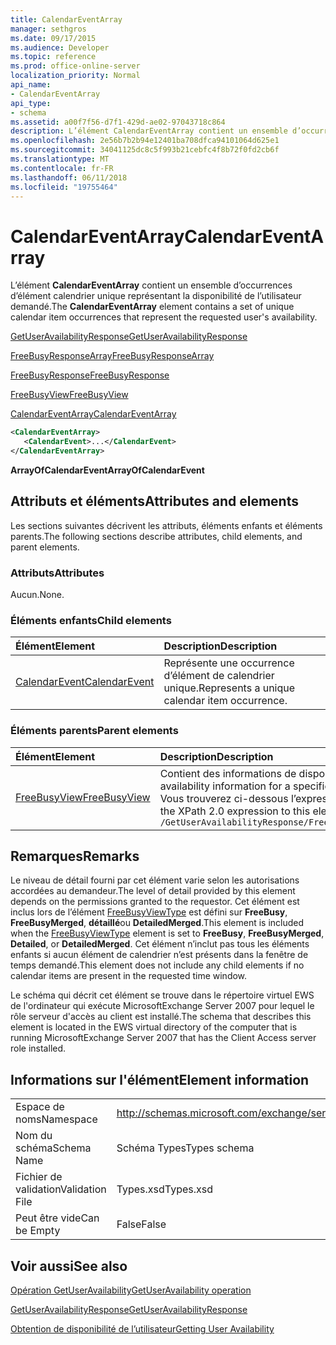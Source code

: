 ```yaml
---
title: CalendarEventArray
manager: sethgros
ms.date: 09/17/2015
ms.audience: Developer
ms.topic: reference
ms.prod: office-online-server
localization_priority: Normal
api_name:
- CalendarEventArray
api_type:
- schema
ms.assetid: a00f7f56-d7f1-429d-ae02-97043718c864
description: L’élément CalendarEventArray contient un ensemble d’occurrences d’élément calendrier unique représentant la disponibilité de l’utilisateur demandé.
ms.openlocfilehash: 2e56b7b2b94e12401ba708dfca94101064d625e1
ms.sourcegitcommit: 34041125dc8c5f993b21cebfc4f8b72f0fd2cb6f
ms.translationtype: MT
ms.contentlocale: fr-FR
ms.lasthandoff: 06/11/2018
ms.locfileid: "19755464"
---
```

# <a name="calendareventarray"></a><span data-ttu-id="76e3a-103">CalendarEventArray</span><span class="sxs-lookup"><span data-stu-id="76e3a-103">CalendarEventArray</span></span>

<span data-ttu-id="76e3a-104">L’élément **CalendarEventArray** contient un ensemble d’occurrences d’élément calendrier unique représentant la disponibilité de l’utilisateur demandé.</span><span class="sxs-lookup"><span data-stu-id="76e3a-104">The **CalendarEventArray** element contains a set of unique calendar item occurrences that represent the requested user's availability.</span></span> 
  
[<span data-ttu-id="76e3a-105">GetUserAvailabilityResponse</span><span class="sxs-lookup"><span data-stu-id="76e3a-105">GetUserAvailabilityResponse</span></span>](getuseravailabilityresponse.md)
  
[<span data-ttu-id="76e3a-106">FreeBusyResponseArray</span><span class="sxs-lookup"><span data-stu-id="76e3a-106">FreeBusyResponseArray</span></span>](freebusyresponsearray.md)
  
[<span data-ttu-id="76e3a-107">FreeBusyResponse</span><span class="sxs-lookup"><span data-stu-id="76e3a-107">FreeBusyResponse</span></span>](freebusyresponse.md)
  
[<span data-ttu-id="76e3a-108">FreeBusyView</span><span class="sxs-lookup"><span data-stu-id="76e3a-108">FreeBusyView</span></span>](freebusyview.md)
  
[<span data-ttu-id="76e3a-109">CalendarEventArray</span><span class="sxs-lookup"><span data-stu-id="76e3a-109">CalendarEventArray</span></span>](calendareventarray.md)
  
```xml
<CalendarEventArray>
   <CalendarEvent>...</CalendarEvent>
</CalendarEventArray>
```

 <span data-ttu-id="76e3a-110">**ArrayOfCalendarEvent**</span><span class="sxs-lookup"><span data-stu-id="76e3a-110">**ArrayOfCalendarEvent**</span></span>
## <a name="attributes-and-elements"></a><span data-ttu-id="76e3a-111">Attributs et éléments</span><span class="sxs-lookup"><span data-stu-id="76e3a-111">Attributes and elements</span></span>

<span data-ttu-id="76e3a-112">Les sections suivantes décrivent les attributs, éléments enfants et éléments parents.</span><span class="sxs-lookup"><span data-stu-id="76e3a-112">The following sections describe attributes, child elements, and parent elements.</span></span>
  
### <a name="attributes"></a><span data-ttu-id="76e3a-113">Attributs</span><span class="sxs-lookup"><span data-stu-id="76e3a-113">Attributes</span></span>

<span data-ttu-id="76e3a-114">Aucun.</span><span class="sxs-lookup"><span data-stu-id="76e3a-114">None.</span></span>
  
### <a name="child-elements"></a><span data-ttu-id="76e3a-115">Éléments enfants</span><span class="sxs-lookup"><span data-stu-id="76e3a-115">Child elements</span></span>

|<span data-ttu-id="76e3a-116">**Élément**</span><span class="sxs-lookup"><span data-stu-id="76e3a-116">**Element**</span></span>|<span data-ttu-id="76e3a-117">**Description**</span><span class="sxs-lookup"><span data-stu-id="76e3a-117">**Description**</span></span>|
|:-----|:-----|
|[<span data-ttu-id="76e3a-118">CalendarEvent</span><span class="sxs-lookup"><span data-stu-id="76e3a-118">CalendarEvent</span></span>](calendarevent.md) <br/> |<span data-ttu-id="76e3a-119">Représente une occurrence d’élément de calendrier unique.</span><span class="sxs-lookup"><span data-stu-id="76e3a-119">Represents a unique calendar item occurrence.</span></span>  <br/> |
   
### <a name="parent-elements"></a><span data-ttu-id="76e3a-120">Éléments parents</span><span class="sxs-lookup"><span data-stu-id="76e3a-120">Parent elements</span></span>

|<span data-ttu-id="76e3a-121">**Élément**</span><span class="sxs-lookup"><span data-stu-id="76e3a-121">**Element**</span></span>|<span data-ttu-id="76e3a-122">**Description**</span><span class="sxs-lookup"><span data-stu-id="76e3a-122">**Description**</span></span>|
|:-----|:-----|
|[<span data-ttu-id="76e3a-123">FreeBusyView</span><span class="sxs-lookup"><span data-stu-id="76e3a-123">FreeBusyView</span></span>](freebusyview.md) <br/> |<span data-ttu-id="76e3a-124">Contient des informations de disponibilité pour un utilisateur spécifique.</span><span class="sxs-lookup"><span data-stu-id="76e3a-124">Contains availability information for a specific user.</span></span>  <br/> <span data-ttu-id="76e3a-125">Vous trouverez ci-dessous l’expression XPath 2.0 pour cet élément :</span><span class="sxs-lookup"><span data-stu-id="76e3a-125">The following is the XPath 2.0 expression to this element:</span></span>  <br/>  `/GetUserAvailabilityResponse/FreeBusyResponseArray/FreeBusyResponse/FreeBusyView` <br/> |
   
## <a name="remarks"></a><span data-ttu-id="76e3a-126">Remarques</span><span class="sxs-lookup"><span data-stu-id="76e3a-126">Remarks</span></span>

<span data-ttu-id="76e3a-127">Le niveau de détail fourni par cet élément varie selon les autorisations accordées au demandeur.</span><span class="sxs-lookup"><span data-stu-id="76e3a-127">The level of detail provided by this element depends on the permissions granted to the requestor.</span></span> <span data-ttu-id="76e3a-128">Cet élément est inclus lors de l’élément [FreeBusyViewType](freebusyviewtype.md) est défini sur **FreeBusy**, **FreeBusyMerged**, **détaillé**ou **DetailedMerged**.</span><span class="sxs-lookup"><span data-stu-id="76e3a-128">This element is included when the [FreeBusyViewType](freebusyviewtype.md) element is set to **FreeBusy**, **FreeBusyMerged**, **Detailed**, or **DetailedMerged**.</span></span> <span data-ttu-id="76e3a-129">Cet élément n’inclut pas tous les éléments enfants si aucun élément de calendrier n’est présents dans la fenêtre de temps demandé.</span><span class="sxs-lookup"><span data-stu-id="76e3a-129">This element does not include any child elements if no calendar items are present in the requested time window.</span></span> 
  
<span data-ttu-id="76e3a-130">Le schéma qui décrit cet élément se trouve dans le répertoire virtuel EWS de l'ordinateur qui exécute MicrosoftExchange Server 2007 pour lequel le rôle serveur d'accès au client est installé.</span><span class="sxs-lookup"><span data-stu-id="76e3a-130">The schema that describes this element is located in the EWS virtual directory of the computer that is running MicrosoftExchange Server 2007 that has the Client Access server role installed.</span></span>
  
## <a name="element-information"></a><span data-ttu-id="76e3a-131">Informations sur l'élément</span><span class="sxs-lookup"><span data-stu-id="76e3a-131">Element information</span></span>

|||
|:-----|:-----|
|<span data-ttu-id="76e3a-132">Espace de noms</span><span class="sxs-lookup"><span data-stu-id="76e3a-132">Namespace</span></span>  <br/> |http://schemas.microsoft.com/exchange/services/2006/types  <br/> |
|<span data-ttu-id="76e3a-133">Nom du schéma</span><span class="sxs-lookup"><span data-stu-id="76e3a-133">Schema Name</span></span>  <br/> |<span data-ttu-id="76e3a-134">Schéma Types</span><span class="sxs-lookup"><span data-stu-id="76e3a-134">Types schema</span></span>  <br/> |
|<span data-ttu-id="76e3a-135">Fichier de validation</span><span class="sxs-lookup"><span data-stu-id="76e3a-135">Validation File</span></span>  <br/> |<span data-ttu-id="76e3a-136">Types.xsd</span><span class="sxs-lookup"><span data-stu-id="76e3a-136">Types.xsd</span></span>  <br/> |
|<span data-ttu-id="76e3a-137">Peut être vide</span><span class="sxs-lookup"><span data-stu-id="76e3a-137">Can be Empty</span></span>  <br/> |<span data-ttu-id="76e3a-138">False</span><span class="sxs-lookup"><span data-stu-id="76e3a-138">False</span></span>  <br/> |
   
## <a name="see-also"></a><span data-ttu-id="76e3a-139">Voir aussi</span><span class="sxs-lookup"><span data-stu-id="76e3a-139">See also</span></span>



[<span data-ttu-id="76e3a-140">Opération GetUserAvailability</span><span class="sxs-lookup"><span data-stu-id="76e3a-140">GetUserAvailability operation</span></span>](getuseravailability-operation.md)
  
[<span data-ttu-id="76e3a-141">GetUserAvailabilityResponse</span><span class="sxs-lookup"><span data-stu-id="76e3a-141">GetUserAvailabilityResponse</span></span>](getuseravailabilityresponse.md)


[<span data-ttu-id="76e3a-142">Obtention de disponibilité de l’utilisateur</span><span class="sxs-lookup"><span data-stu-id="76e3a-142">Getting User Availability</span></span>](http://msdn.microsoft.com/library/d4133fcb-9b0f-4e6b-aadf-a389da83516a%28Office.15%29.aspx)

